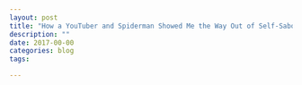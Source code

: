 ```yaml
---
layout: post
title: "How a YouTuber and Spiderman Showed Me the Way Out of Self-Sabotage"
description: ""
date: 2017-00-00 
categories: blog
tags: 

---
```


